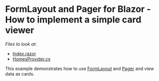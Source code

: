 # FormLayout and Pager for Blazor - How to implement a simple card viewer

*Files to look at*:
-   [Index.razor](./CS/Pages/Index.razor)
-   [HomesProvider.cs](./CS/Data/HomesProvider.cs)

This example demonstrates how to use [FormLayout](https://demos.devexpress.com/blazor/FormLayout) and [Pager](https://demos.devexpress.com/blazor/Pager) and view data as cards.
